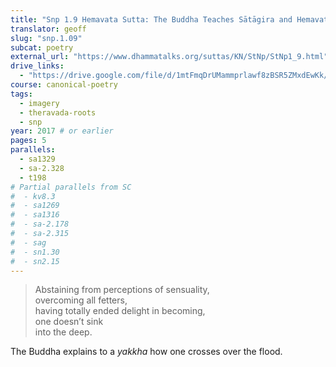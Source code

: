 ```yaml
---
title: "Snp 1.9 Hemavata Sutta: The Buddha Teaches Sātāgira and Hemavata, the Native Spirits"
translator: geoff
slug: "snp.1.09"
subcat: poetry
external_url: "https://www.dhammatalks.org/suttas/KN/StNp/StNp1_9.html"
drive_links:
  - "https://drive.google.com/file/d/1mtFmqDrUMammprlawf8zBSR5ZMxdEwKk/view?usp=drivesdk"
course: canonical-poetry
tags:
  - imagery
  - theravada-roots
  - snp
year: 2017 # or earlier
pages: 5
parallels:
  - sa1329
  - sa-2.328
  - t198
# Partial parallels from SC
#  - kv8.3
#  - sa1269
#  - sa1316
#  - sa-2.178
#  - sa-2.315
#  - sag
#  - sn1.30
#  - sn2.15
---
```


> Abstaining from perceptions of sensuality,  
overcoming all fetters,  
having totally ended delight in becoming,  
one doesn’t sink  
into the deep.

The Buddha explains to a *yakkha* how one crosses over the flood.
